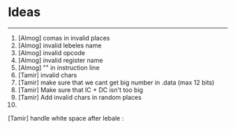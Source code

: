 # Ideas
___
1. 
    [Almog] comas in invalid places  
2.    
    [Almog] invalid lebeles name   
3. 
    [Almog] invalid opcode   
4. 
    [Almog] invalid register name     
5. 
    [Almog] "" in instruction line
6. 
    [Tamir] invalid chars  
7. 
    [Tamir] make sure that we cant get big number in .data (max 12 bits)    
8. 
    [Tamir] Make sure that IC + DC isn't too big   
9. 
    [Tamir] Add invalid chars in random places  
10.   
   [Tamir] handle white space after lebale : 
